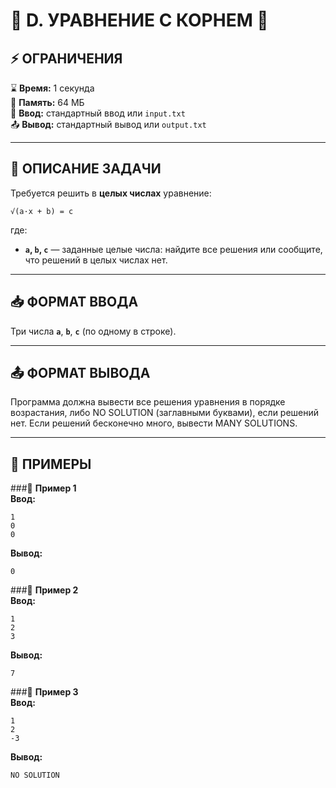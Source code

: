 # 🔢 **D. УРАВНЕНИЕ С КОРНЕМ** 🔢  
## **⚡ ОГРАНИЧЕНИЯ**  
⌛ **Время:** 1 секунда  
💽 **Память:** 64 МБ  
📩 **Ввод:** стандартный ввод или `input.txt`  
📤 **Вывод:** стандартный вывод или `output.txt`  

---

## 📌 **ОПИСАНИЕ ЗАДАЧИ**  
Требуется решить в **целых числах** уравнение:  

```
√(a·x + b) = c
```

где:  
- **`a`, `b`, `c`** — заданные целые числа: найдите все решения или сообщите, что решений в целых числах нет.
---

## 📥 **ФОРМАТ ВВОДА**  
Три числа **`a`**, **`b`**, **`c`** (по одному в строке).  

---

## 📤 **ФОРМАТ ВЫВОДА**  
Программа должна вывести все решения уравнения в порядке возрастания, либо NO SOLUTION (заглавными буквами), если решений нет. Если решений бесконечно много, вывести MANY SOLUTIONS. 

---

## 🧪 **ПРИМЕРЫ**  
###📝 **Пример 1**  
**Ввод:**  
```
1
0
0
```  
**Вывод:**  
```
0
```  

###📝 **Пример 2**  
**Ввод:**  
```
1
2
3
```  
**Вывод:**  
```
7
```  

###📝 **Пример 3**  
**Ввод:**  
```
1
2
-3
```  
**Вывод:**  
```
NO SOLUTION
```  
